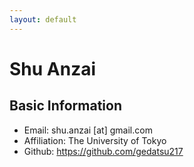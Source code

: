 ```yaml
---
layout: default
---
```


# Shu Anzai

## Basic Information
* Email: shu.anzai [at] gmail.com
* Affiliation: The University of Tokyo
* Github: https://github.com/gedatsu217